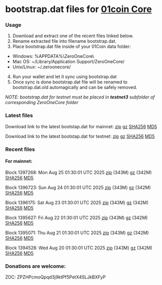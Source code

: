 # bootstrap.dat files for [01coin Core](https://01coin.io)

### Usage

1. Download and extract one of the recent files linked below.
2. Rename extracted file into filename bootstrap.dat.
3. Place bootstrap.dat file inside of your 01Coin data folder:
 - Windows: %APPDATA%\ZeroOneCore\
 - Mac OS: ~/Library/Application Support/ZeroOneCore/
 - Unix/Linux: ~/.zeroonecore/
4. Run your wallet and let it sync using bootstrap.dat
5. Once sync is done bootstrap.dat file will be renamed to bootstrap.dat.old automagically and can be safely removed.

_NOTE: bootstrap.dat for testnet must be placed in **testnet3** subfolder of corresponding ZeroOneCore folder_

### Latest files
Download link to the latest bootstap.dat for mainnet: [zip](https://files.01coin.io/mainnet/bootstrap.dat.zip) [gz](https://files.01coin.io/mainnet/bootstrap.dat.tar.gz) [SHA256](https://files.01coin.io/mainnet/sha256.txt) [MD5](https://files.01coin.io/mainnet/md5.txt)

Download link to the latest bootstap.dat for testnet: [zip](https://files.01coin.io/testnet/bootstrap.dat.zip) [gz](https://files.01coin.io/testnet/bootstrap.dat.tar.gz) [SHA256](https://files.01coin.io/testnet/sha256.txt) [MD5](https://files.01coin.io/testnet/md5.txt)

### Recent files

#### For mainnet:

Block 1397268: Mon Aug 25 01:30:01 UTC 2025 [zip](https://files.01coin.io/mainnet/2025-08-25/bootstrap.dat.zip) (343M) [gz](https://files.01coin.io/mainnet/2025-08-25/bootstrap.dat.tar.gz) (342M) [SHA256](https://files.01coin.io/mainnet/2025-08-25/sha256.txt) [MD5](https://files.01coin.io/mainnet/2025-08-25/md5.txt)

Block 1396723: Sun Aug 24 01:30:01 UTC 2025 [zip](https://files.01coin.io/mainnet/2025-08-24/bootstrap.dat.zip) (343M) [gz](https://files.01coin.io/mainnet/2025-08-24/bootstrap.dat.tar.gz) (342M) [SHA256](https://files.01coin.io/mainnet/2025-08-24/sha256.txt) [MD5](https://files.01coin.io/mainnet/2025-08-24/md5.txt)

Block 1396175: Sat Aug 23 01:30:01 UTC 2025 [zip](https://files.01coin.io/mainnet/2025-08-23/bootstrap.dat.zip) (343M) [gz](https://files.01coin.io/mainnet/2025-08-23/bootstrap.dat.tar.gz) (342M) [SHA256](https://files.01coin.io/mainnet/2025-08-23/sha256.txt) [MD5](https://files.01coin.io/mainnet/2025-08-23/md5.txt)

Block 1395627: Fri Aug 22 01:30:01 UTC 2025 [zip](https://files.01coin.io/mainnet/2025-08-22/bootstrap.dat.zip) (343M) [gz](https://files.01coin.io/mainnet/2025-08-22/bootstrap.dat.tar.gz) (342M) [SHA256](https://files.01coin.io/mainnet/2025-08-22/sha256.txt) [MD5](https://files.01coin.io/mainnet/2025-08-22/md5.txt)

Block 1395071: Thu Aug 21 01:30:01 UTC 2025 [zip](https://files.01coin.io/mainnet/2025-08-21/bootstrap.dat.zip) (343M) [gz](https://files.01coin.io/mainnet/2025-08-21/bootstrap.dat.tar.gz) (342M) [SHA256](https://files.01coin.io/mainnet/2025-08-21/sha256.txt) [MD5](https://files.01coin.io/mainnet/2025-08-21/md5.txt)

Block 1394528: Wed Aug 20 01:30:01 UTC 2025 [zip](https://files.01coin.io/mainnet/2025-08-20/bootstrap.dat.zip) (343M) [gz](https://files.01coin.io/mainnet/2025-08-20/bootstrap.dat.tar.gz) (342M) [SHA256](https://files.01coin.io/mainnet/2025-08-20/sha256.txt) [MD5](https://files.01coin.io/mainnet/2025-08-20/md5.txt)


### Donations are welcome:

ZOC: ZPZHPcmoQpqd3j9ktPf5PetX4SLJkBXFyP
